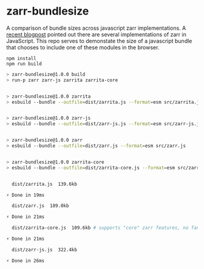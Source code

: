 # zarr-bundlesize

A comparison of bundle sizes across javascript zarr implementations. A [recent blogpost](https://carbonplan.org/blog/maps-library-release)
pointed out there are several implementations of zarr in JavaScript. This repo serves to demonstate
the size of a javascript bundle that chooses to include one of these modules in the browser.

```
npm install
npm run build
```

```sh
> zarr-bundlesize@1.0.0 build
> run-p zarr zarr-js zarrita zarrita-core


> zarr-bundlesize@1.0.0 zarrita
> esbuild --bundle --outfile=dist/zarrita.js --format=esm src/zarrita.js


> zarr-bundlesize@1.0.0 zarr-js
> esbuild --bundle --outfile=dist/zarr-js.js --format=esm src/zarr-js.js


> zarr-bundlesize@1.0.0 zarr
> esbuild --bundle --outfile=dist/zarr.js --format=esm src/zarr.js


> zarr-bundlesize@1.0.0 zarrita-core
> esbuild --bundle --outfile=dist/zarrita-core.js --format=esm src/zarrita-core.js


  dist/zarrita.js  139.6kb

⚡ Done in 19ms

  dist/zarr.js  189.0kb

⚡ Done in 21ms

  dist/zarrita-core.js  109.6kb # supports "core" zarr features, no fancy slicing

⚡ Done in 21ms

  dist/zarr-js.js  322.4kb

⚡ Done in 26ms
```

